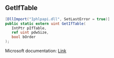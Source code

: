 ## GetIfTable

```csharp
[DllImport("Iphlpapi.dll", SetLastError = true)]
public static extern uint GetIfTable(
   IntPtr pIfTable,
   ref uint pdwSize,
   bool bOrder
);
```

Microsoft documentation: [Link](https://docs.microsoft.com/en-us/windows/win32/api/iphlpapi/nf-iphlpapi-getiftable)
